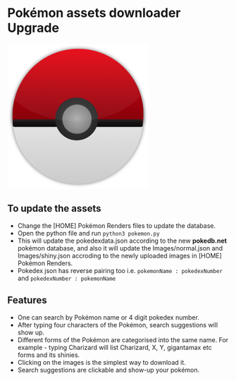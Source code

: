 # Pokémon assets downloader Upgrade

![Pokémon assets](./assets/favicon.png)

## To update the assets

- Change the [HOME] Pokémon Renders files to update the database.
- Open the python file and run `python3 pokemon.py`
- This will update the pokedexdata.json according to the new **pokedb.net** pokémon database, and also it will update the Images/normal.json and Images/shiny.json accroding to the newly uploaded images in [HOME] Pokémon Renders.
- Pokedex json has reverse pairing too i.e. `pokemonName : pokedexNumber` and `pokedexNumber : pokemonName`

## Features

- One can search by Pokémon name or 4 digit pokedex number.
- After typing four characters of the Pokémon, search suggestions will show up.
- Different forms of the Pokémon are categorised into the same name. For example - typing Charizard will list Charizard, X, Y, gigantamax etc forms and its shinies.
- Clicking on the images is the simplest way to download it.
- Search suggestions are clickable and show-up your pokémon.
